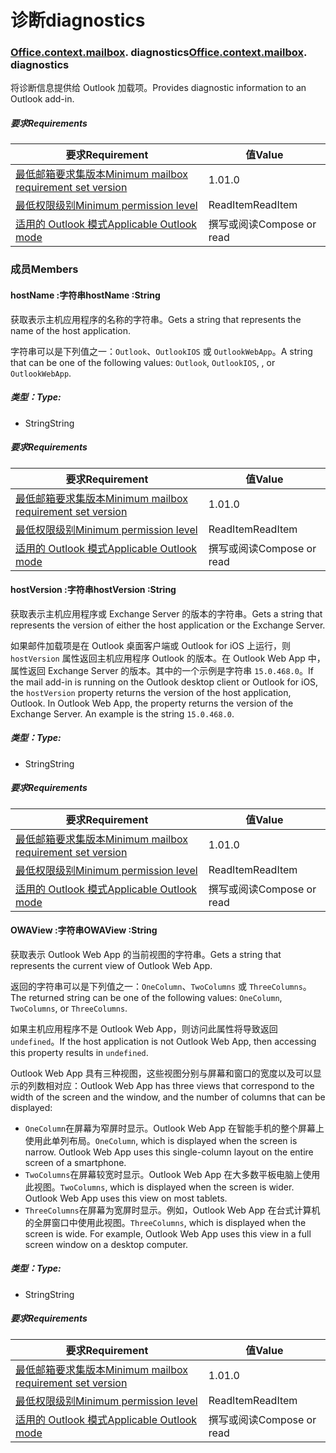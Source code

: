 
# <a name="diagnostics"></a><span data-ttu-id="a72a9-101">诊断</span><span class="sxs-lookup"><span data-stu-id="a72a9-101">diagnostics</span></span>

### <span data-ttu-id="a72a9-p101">[Office](Office.md)[.context](Office.context.md)[.mailbox](Office.context.mailbox.md). diagnostics</span><span class="sxs-lookup"><span data-stu-id="a72a9-p101">[Office](Office.md)[.context](Office.context.md)[.mailbox](Office.context.mailbox.md). diagnostics</span></span>

<span data-ttu-id="a72a9-104">将诊断信息提供给 Outlook 加载项。</span><span class="sxs-lookup"><span data-stu-id="a72a9-104">Provides diagnostic information to an Outlook add-in.</span></span>

##### <a name="requirements"></a><span data-ttu-id="a72a9-105">要求</span><span class="sxs-lookup"><span data-stu-id="a72a9-105">Requirements</span></span>

|<span data-ttu-id="a72a9-106">要求</span><span class="sxs-lookup"><span data-stu-id="a72a9-106">Requirement</span></span>| <span data-ttu-id="a72a9-107">值</span><span class="sxs-lookup"><span data-stu-id="a72a9-107">Value</span></span>|
|---|---|
|[<span data-ttu-id="a72a9-108">最低邮箱要求集版本</span><span class="sxs-lookup"><span data-stu-id="a72a9-108">Minimum mailbox requirement set version</span></span>](/office/dev/add-ins/reference/requirement-sets/outlook-api-requirement-sets)| <span data-ttu-id="a72a9-109">1.0</span><span class="sxs-lookup"><span data-stu-id="a72a9-109">1.0</span></span>|
|[<span data-ttu-id="a72a9-110">最低权限级别</span><span class="sxs-lookup"><span data-stu-id="a72a9-110">Minimum permission level</span></span>](https://docs.microsoft.com/outlook/add-ins/understanding-outlook-add-in-permissions)| <span data-ttu-id="a72a9-111">ReadItem</span><span class="sxs-lookup"><span data-stu-id="a72a9-111">ReadItem</span></span>|
|[<span data-ttu-id="a72a9-112">适用的 Outlook 模式</span><span class="sxs-lookup"><span data-stu-id="a72a9-112">Applicable Outlook mode</span></span>](https://docs.microsoft.com/outlook/add-ins/#extension-points)| <span data-ttu-id="a72a9-113">撰写或阅读</span><span class="sxs-lookup"><span data-stu-id="a72a9-113">Compose or read</span></span>|

### <a name="members"></a><span data-ttu-id="a72a9-114">成员</span><span class="sxs-lookup"><span data-stu-id="a72a9-114">Members</span></span>

####  <a name="hostname-string"></a><span data-ttu-id="a72a9-115">hostName :字符串</span><span class="sxs-lookup"><span data-stu-id="a72a9-115">hostName :String</span></span>

<span data-ttu-id="a72a9-116">获取表示主机应用程序的名称的字符串。</span><span class="sxs-lookup"><span data-stu-id="a72a9-116">Gets a string that represents the name of the host application.</span></span>

<span data-ttu-id="a72a9-117">字符串可以是下列值之一：`Outlook`、`OutlookIOS` 或 `OutlookWebApp`。</span><span class="sxs-lookup"><span data-stu-id="a72a9-117">A string that can be one of the following values: `Outlook`, `OutlookIOS`, , or `OutlookWebApp`.</span></span>

##### <a name="type"></a><span data-ttu-id="a72a9-118">类型：</span><span class="sxs-lookup"><span data-stu-id="a72a9-118">Type:</span></span>

*   <span data-ttu-id="a72a9-119">String</span><span class="sxs-lookup"><span data-stu-id="a72a9-119">String</span></span>

##### <a name="requirements"></a><span data-ttu-id="a72a9-120">要求</span><span class="sxs-lookup"><span data-stu-id="a72a9-120">Requirements</span></span>

|<span data-ttu-id="a72a9-121">要求</span><span class="sxs-lookup"><span data-stu-id="a72a9-121">Requirement</span></span>| <span data-ttu-id="a72a9-122">值</span><span class="sxs-lookup"><span data-stu-id="a72a9-122">Value</span></span>|
|---|---|
|[<span data-ttu-id="a72a9-123">最低邮箱要求集版本</span><span class="sxs-lookup"><span data-stu-id="a72a9-123">Minimum mailbox requirement set version</span></span>](/office/dev/add-ins/reference/requirement-sets/outlook-api-requirement-sets)| <span data-ttu-id="a72a9-124">1.0</span><span class="sxs-lookup"><span data-stu-id="a72a9-124">1.0</span></span>|
|[<span data-ttu-id="a72a9-125">最低权限级别</span><span class="sxs-lookup"><span data-stu-id="a72a9-125">Minimum permission level</span></span>](https://docs.microsoft.com/outlook/add-ins/understanding-outlook-add-in-permissions)| <span data-ttu-id="a72a9-126">ReadItem</span><span class="sxs-lookup"><span data-stu-id="a72a9-126">ReadItem</span></span>|
|[<span data-ttu-id="a72a9-127">适用的 Outlook 模式</span><span class="sxs-lookup"><span data-stu-id="a72a9-127">Applicable Outlook mode</span></span>](https://docs.microsoft.com/outlook/add-ins/#extension-points)| <span data-ttu-id="a72a9-128">撰写或阅读</span><span class="sxs-lookup"><span data-stu-id="a72a9-128">Compose or read</span></span>|

####  <a name="hostversion-string"></a><span data-ttu-id="a72a9-129">hostVersion :字符串</span><span class="sxs-lookup"><span data-stu-id="a72a9-129">hostVersion :String</span></span>

<span data-ttu-id="a72a9-130">获取表示主机应用程序或 Exchange Server 的版本的字符串。</span><span class="sxs-lookup"><span data-stu-id="a72a9-130">Gets a string that represents the version of either the host application or the Exchange Server.</span></span>

<span data-ttu-id="a72a9-p102">如果邮件加载项是在 Outlook 桌面客户端或 Outlook for iOS 上运行，则 `hostVersion` 属性返回主机应用程序 Outlook 的版本。在 Outlook Web App 中，属性返回 Exchange Server 的版本。其中的一个示例是字符串 `15.0.468.0`。</span><span class="sxs-lookup"><span data-stu-id="a72a9-p102">If the mail add-in is running on the Outlook desktop client or Outlook for iOS, the `hostVersion` property returns the version of the host application, Outlook. In Outlook Web App, the property returns the version of the Exchange Server. An example is the string `15.0.468.0`.</span></span>

##### <a name="type"></a><span data-ttu-id="a72a9-134">类型：</span><span class="sxs-lookup"><span data-stu-id="a72a9-134">Type:</span></span>

*   <span data-ttu-id="a72a9-135">String</span><span class="sxs-lookup"><span data-stu-id="a72a9-135">String</span></span>

##### <a name="requirements"></a><span data-ttu-id="a72a9-136">要求</span><span class="sxs-lookup"><span data-stu-id="a72a9-136">Requirements</span></span>

|<span data-ttu-id="a72a9-137">要求</span><span class="sxs-lookup"><span data-stu-id="a72a9-137">Requirement</span></span>| <span data-ttu-id="a72a9-138">值</span><span class="sxs-lookup"><span data-stu-id="a72a9-138">Value</span></span>|
|---|---|
|[<span data-ttu-id="a72a9-139">最低邮箱要求集版本</span><span class="sxs-lookup"><span data-stu-id="a72a9-139">Minimum mailbox requirement set version</span></span>](/office/dev/add-ins/reference/requirement-sets/outlook-api-requirement-sets)| <span data-ttu-id="a72a9-140">1.0</span><span class="sxs-lookup"><span data-stu-id="a72a9-140">1.0</span></span>|
|[<span data-ttu-id="a72a9-141">最低权限级别</span><span class="sxs-lookup"><span data-stu-id="a72a9-141">Minimum permission level</span></span>](https://docs.microsoft.com/outlook/add-ins/understanding-outlook-add-in-permissions)| <span data-ttu-id="a72a9-142">ReadItem</span><span class="sxs-lookup"><span data-stu-id="a72a9-142">ReadItem</span></span>|
|[<span data-ttu-id="a72a9-143">适用的 Outlook 模式</span><span class="sxs-lookup"><span data-stu-id="a72a9-143">Applicable Outlook mode</span></span>](https://docs.microsoft.com/outlook/add-ins/#extension-points)| <span data-ttu-id="a72a9-144">撰写或阅读</span><span class="sxs-lookup"><span data-stu-id="a72a9-144">Compose or read</span></span>|

####  <a name="owaview-string"></a><span data-ttu-id="a72a9-145">OWAView :字符串</span><span class="sxs-lookup"><span data-stu-id="a72a9-145">OWAView :String</span></span>

<span data-ttu-id="a72a9-146">获取表示 Outlook Web App 的当前视图的字符串。</span><span class="sxs-lookup"><span data-stu-id="a72a9-146">Gets a string that represents the current view of Outlook Web App.</span></span>

<span data-ttu-id="a72a9-147">返回的字符串可以是下列值之一：`OneColumn`、`TwoColumns` 或 `ThreeColumns`。</span><span class="sxs-lookup"><span data-stu-id="a72a9-147">The returned string can be one of the following values: `OneColumn`, `TwoColumns`, or `ThreeColumns`.</span></span>

<span data-ttu-id="a72a9-148">如果主机应用程序不是 Outlook Web App，则访问此属性将导致返回 `undefined`。</span><span class="sxs-lookup"><span data-stu-id="a72a9-148">If the host application is not Outlook Web App, then accessing this property results in `undefined`.</span></span>

<span data-ttu-id="a72a9-149">Outlook Web App 具有三种视图，这些视图分别与屏幕和窗口的宽度以及可以显示的列数相对应：</span><span class="sxs-lookup"><span data-stu-id="a72a9-149">Outlook Web App has three views that correspond to the width of the screen and the window, and the number of columns that can be displayed:</span></span>

*   <span data-ttu-id="a72a9-p103">`OneColumn`在屏幕为窄屏时显示。Outlook Web App 在智能手机的整个屏幕上使用此单列布局。</span><span class="sxs-lookup"><span data-stu-id="a72a9-p103">`OneColumn`, which is displayed when the screen is narrow. Outlook Web App uses this single-column layout on the entire screen of a smartphone.</span></span>
*   <span data-ttu-id="a72a9-p104">`TwoColumns`在屏幕较宽时显示。Outlook Web App 在大多数平板电脑上使用此视图。</span><span class="sxs-lookup"><span data-stu-id="a72a9-p104">`TwoColumns`, which is displayed when the screen is wider. Outlook Web App uses this view on most tablets.</span></span>
*   <span data-ttu-id="a72a9-p105">`ThreeColumns`在屏幕为宽屏时显示。例如，Outlook Web App 在台式计算机的全屏窗口中使用此视图。</span><span class="sxs-lookup"><span data-stu-id="a72a9-p105">`ThreeColumns`, which is displayed when the screen is wide. For example, Outlook Web App uses this view in a full screen window on a desktop computer.</span></span>

##### <a name="type"></a><span data-ttu-id="a72a9-156">类型：</span><span class="sxs-lookup"><span data-stu-id="a72a9-156">Type:</span></span>

*   <span data-ttu-id="a72a9-157">String</span><span class="sxs-lookup"><span data-stu-id="a72a9-157">String</span></span>

##### <a name="requirements"></a><span data-ttu-id="a72a9-158">要求</span><span class="sxs-lookup"><span data-stu-id="a72a9-158">Requirements</span></span>

|<span data-ttu-id="a72a9-159">要求</span><span class="sxs-lookup"><span data-stu-id="a72a9-159">Requirement</span></span>| <span data-ttu-id="a72a9-160">值</span><span class="sxs-lookup"><span data-stu-id="a72a9-160">Value</span></span>|
|---|---|
|[<span data-ttu-id="a72a9-161">最低邮箱要求集版本</span><span class="sxs-lookup"><span data-stu-id="a72a9-161">Minimum mailbox requirement set version</span></span>](/office/dev/add-ins/reference/requirement-sets/outlook-api-requirement-sets)| <span data-ttu-id="a72a9-162">1.0</span><span class="sxs-lookup"><span data-stu-id="a72a9-162">1.0</span></span>|
|[<span data-ttu-id="a72a9-163">最低权限级别</span><span class="sxs-lookup"><span data-stu-id="a72a9-163">Minimum permission level</span></span>](https://docs.microsoft.com/outlook/add-ins/understanding-outlook-add-in-permissions)| <span data-ttu-id="a72a9-164">ReadItem</span><span class="sxs-lookup"><span data-stu-id="a72a9-164">ReadItem</span></span>|
|[<span data-ttu-id="a72a9-165">适用的 Outlook 模式</span><span class="sxs-lookup"><span data-stu-id="a72a9-165">Applicable Outlook mode</span></span>](https://docs.microsoft.com/outlook/add-ins/#extension-points)| <span data-ttu-id="a72a9-166">撰写或阅读</span><span class="sxs-lookup"><span data-stu-id="a72a9-166">Compose or read</span></span>|